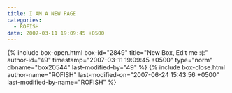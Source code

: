 ```yaml
---
title: I AM A NEW PAGE
categories:
  - ROFISH
date: 2007-03-11 19:09:45 +0500
---
```

{% include box-open.html box-id="2849" title="New Box, Edit me :(:" author-id="49" timestamp="2007-03-11 19:09:45 +0500" type="norm" dbname="box20544" last-modified-by="49" %}
<flash src="http://www.youtube.com/v/jHjFxJVeCQs" />
{% include box-close.html author-name="ROFISH" last-modified-on="2007-06-24 15:43:56 +0500" last-modified-by-name="ROFISH" %}

